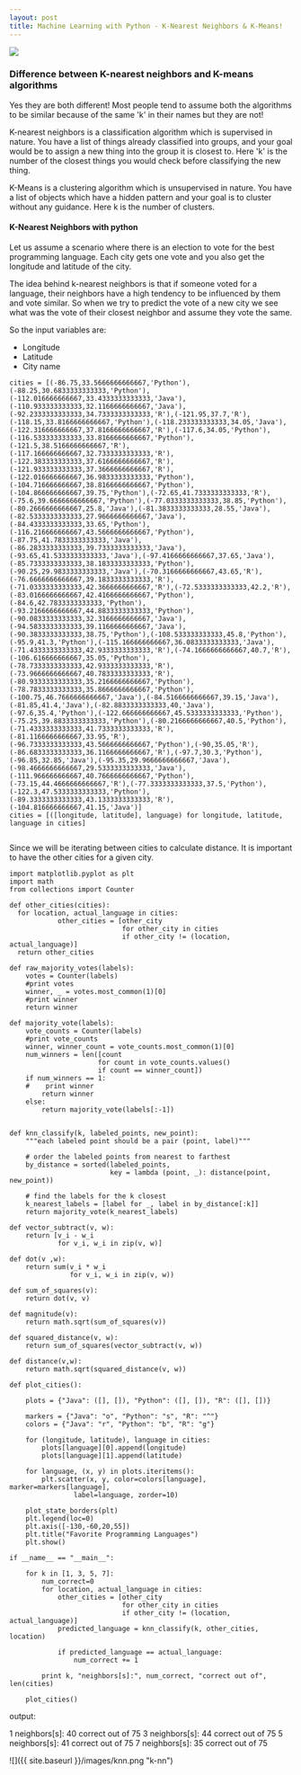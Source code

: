 ```yaml
---
layout: post
title: Machine Learning with Python - K-Nearest Neighbors & K-Means!
---
```


![](http://gerardnico.com/wiki/_media/data_mining/basket_analysis_joke.png)


### Difference between K-nearest neighbors and K-means algorithms

Yes they are both different! Most people tend to assume both the algorithms to be similar because of the same 'k' in their names but they are not!

K-nearest neighbors is a classification algorithm which is supervised in nature. You have a list of things already classified into groups, and your goal would be to assign a new thing into the group it is closest to. Here 'k' is the number of the closest things you would check before classifying the new thing. 

K-Means is a clustering algorithm which is unsupervised in nature. You have a list of objects which have a hidden pattern and your goal is to cluster without any guidance. Here k is the number of clusters. 


#### K-Nearest Neighbors with python

Let us assume a scenario where there is an election to vote for the best programming language. Each city gets one vote and you also get the longitude and latitude of the city. 

The idea behind k-nearest neighbors is that if someone voted for a language, their neighbors have a high tendency to be influenced by them and vote similar. So when we try to predict the vote of a new city we see what was the vote of their closest neighbor and assume they vote the same.  

So the input variables are: 

- Longitude
- Latitude
- City name

```
cities = [(-86.75,33.5666666666667,'Python'),(-88.25,30.6833333333333,'Python'),(-112.016666666667,33.4333333333333,'Java'),(-110.933333333333,32.1166666666667,'Java'),(-92.2333333333333,34.7333333333333,'R'),(-121.95,37.7,'R'),(-118.15,33.8166666666667,'Python'),(-118.233333333333,34.05,'Java'),(-122.316666666667,37.8166666666667,'R'),(-117.6,34.05,'Python'),(-116.533333333333,33.8166666666667,'Python'),(-121.5,38.5166666666667,'R'),(-117.166666666667,32.7333333333333,'R'),(-122.383333333333,37.6166666666667,'R'),(-121.933333333333,37.3666666666667,'R'),(-122.016666666667,36.9833333333333,'Python'),(-104.716666666667,38.8166666666667,'Python'),(-104.866666666667,39.75,'Python'),(-72.65,41.7333333333333,'R'),(-75.6,39.6666666666667,'Python'),(-77.0333333333333,38.85,'Python'),(-80.2666666666667,25.8,'Java'),(-81.3833333333333,28.55,'Java'),(-82.5333333333333,27.9666666666667,'Java'),(-84.4333333333333,33.65,'Python'),(-116.216666666667,43.5666666666667,'Python'),(-87.75,41.7833333333333,'Java'),(-86.2833333333333,39.7333333333333,'Java'),(-93.65,41.5333333333333,'Java'),(-97.4166666666667,37.65,'Java'),(-85.7333333333333,38.1833333333333,'Python'),(-90.25,29.9833333333333,'Java'),(-70.3166666666667,43.65,'R'),(-76.6666666666667,39.1833333333333,'R'),(-71.0333333333333,42.3666666666667,'R'),(-72.5333333333333,42.2,'R'),(-83.0166666666667,42.4166666666667,'Python'),(-84.6,42.7833333333333,'Python'),(-93.2166666666667,44.8833333333333,'Python'),(-90.0833333333333,32.3166666666667,'Java'),(-94.5833333333333,39.1166666666667,'Java'),(-90.3833333333333,38.75,'Python'),(-108.533333333333,45.8,'Python'),(-95.9,41.3,'Python'),(-115.166666666667,36.0833333333333,'Java'),(-71.4333333333333,42.9333333333333,'R'),(-74.1666666666667,40.7,'R'),(-106.616666666667,35.05,'Python'),(-78.7333333333333,42.9333333333333,'R'),(-73.9666666666667,40.7833333333333,'R'),(-80.9333333333333,35.2166666666667,'Python'),(-78.7833333333333,35.8666666666667,'Python'),(-100.75,46.7666666666667,'Java'),(-84.5166666666667,39.15,'Java'),(-81.85,41.4,'Java'),(-82.8833333333333,40,'Java'),(-97.6,35.4,'Python'),(-122.666666666667,45.5333333333333,'Python'),(-75.25,39.8833333333333,'Python'),(-80.2166666666667,40.5,'Python'),(-71.4333333333333,41.7333333333333,'R'),(-81.1166666666667,33.95,'R'),(-96.7333333333333,43.5666666666667,'Python'),(-90,35.05,'R'),(-86.6833333333333,36.1166666666667,'R'),(-97.7,30.3,'Python'),(-96.85,32.85,'Java'),(-95.35,29.9666666666667,'Java'),(-98.4666666666667,29.5333333333333,'Java'),(-111.966666666667,40.7666666666667,'Python'),(-73.15,44.4666666666667,'R'),(-77.3333333333333,37.5,'Python'),(-122.3,47.5333333333333,'Python'),(-89.3333333333333,43.1333333333333,'R'),(-104.816666666667,41.15,'Java')]
cities = [([longitude, latitude], language) for longitude, latitude, language in cities]


```

Since we will be iterating between cities to calculate distance. It is important to have the other cities for a given city. 

```
import matplotlib.pyplot as plt
import math
from collections import Counter

def other_cities(cities):
  for location, actual_language in cities:
            other_cities = [other_city
                            for other_city in cities
                            if other_city != (location, actual_language)]
  return other_cities
```

```
def raw_majority_votes(labels):
    votes = Counter(labels)
    #print votes
    winner, _ = votes.most_common(1)[0]
    #print winner
    return winner

def majority_vote(labels):
    vote_counts = Counter(labels)
    #print vote_counts
    winner, winner_count = vote_counts.most_common(1)[0]
    num_winners = len([count
                      for count in vote_counts.values()
                      if count == winner_count])
    if num_winners == 1:
    #    print winner
        return winner
    else:
        return majority_vote(labels[:-1])


def knn_classify(k, labeled_points, new_point):
    """each labeled point should be a pair (point, label)"""

    # order the labeled points from nearest to farthest
    by_distance = sorted(labeled_points,
                         key = lambda (point, _): distance(point, new_point))

    # find the labels for the k closest
    k_nearest_labels = [label for _, label in by_distance[:k]]
    return majority_vote(k_nearest_labels)

def vector_subtract(v, w):
    return [v_i - w_i
            for v_i, w_i in zip(v, w)]

def dot(v ,w):
    return sum(v_i * w_i
               for v_i, w_i in zip(v, w))

def sum_of_squares(v):
    return dot(v, v)

def magnitude(v):
    return math.sqrt(sum_of_squares(v))

def squared_distance(v, w):
    return sum_of_squares(vector_subtract(v, w))

def distance(v,w):
    return math.sqrt(squared_distance(v, w))
    
def plot_cities():

    plots = {"Java": ([], []), "Python": ([], []), "R": ([], [])}

    markers = {"Java": "o", "Python": "s", "R": "^"}
    colors = {"Java": "r", "Python": "b", "R": "g"}

    for (longitude, latitude), language in cities:
        plots[language][0].append(longitude)
        plots[language][1].append(latitude)

    for language, (x, y) in plots.iteritems():
        plt.scatter(x, y, color=colors[language], marker=markers[language],
                label=language, zorder=10)

    plot_state_borders(plt)
    plt.legend(loc=0)
    plt.axis([-130,-60,20,55])
    plt.title("Favorite Programming Languages")
    plt.show()
    
if __name__ == "__main__":

    for k in [1, 3, 5, 7]:
        num_correct=0
        for location, actual_language in cities:
            other_cities = [other_city
                            for other_city in cities
                            if other_city != (location, actual_language)]
            predicted_language = knn_classify(k, other_cities, location)

            if predicted_language == actual_language:
                num_correct += 1

        print k, "neighbors[s]:", num_correct, "correct out of", len(cities)
        
    plot_cities()

```

output: 

1 neighbors[s]: 40 correct out of 75
3 neighbors[s]: 44 correct out of 75
5 neighbors[s]: 41 correct out of 75
7 neighbors[s]: 35 correct out of 75

![]({{ site.baseurl }}/images/knn.png "k-nn")